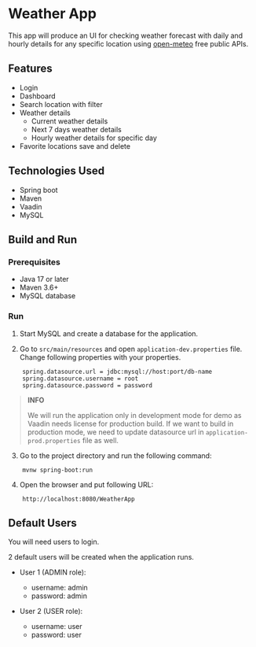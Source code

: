 # Weather App

This app will produce an UI for checking weather forecast with daily and hourly details for any specific location using [open-meteo](https://open-meteo.com/) free public APIs.

## Features
* Login
* Dashboard
* Search location with filter
* Weather details
  * Current weather details
  * Next 7 days weather details
  * Hourly weather details for specific day
* Favorite locations save and delete

## Technologies Used
* Spring boot
* Maven
* Vaadin
* MySQL

## Build and Run

### Prerequisites
* Java 17 or later
* Maven 3.6+
* MySQL database

### Run
1. Start MySQL and create a database for the application.

2. Go to `src/main/resources` and open `application-dev.properties` file. Change following properties with your properties.
```
    spring.datasource.url = jdbc:mysql://host:port/db-name
    spring.datasource.username = root
    spring.datasource.password = password
```

> **INFO**
>
>
> We will run the application only in development mode for demo as Vaadin needs license for production build. 
> If we want to build in production mode, we need to update datasource url in `application-prod.properties` file as well.
>
3. Go to the project directory and run the following command:
```
    mvnw spring-boot:run
```
4. Open the browser and put following URL:
```
    http://localhost:8080/WeatherApp
```

## Default Users
You will need users to login.

2 default users will be created when the application runs.

* User 1 (ADMIN role):
  * username: admin
  * password: admin
  

* User 2 (USER role):
    * username: user
    * password: user



